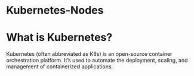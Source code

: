 # Kubernetes-Nodes
# What is Kubernetes? 
Kubernetes (often abbreviated as K8s) is an open-source container orchestration platform. It’s used to automate the deployment, scaling, and management of containerized applications.
